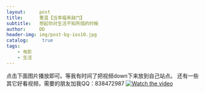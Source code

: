 ```yaml
---
layout:     post
title:      重温【当幸福来敲门】
subtitle:   想起你对生活不知所措的时候
author:     DD
header-img: img/post-bg-ios10.jpg
catalog: 	 true
tags:
    - 电影
    - 生活
---
```


点击下面图片播放即可。等我有时间了把视频down下来放到自己站点。 还有一些其它好看视频，需要的朋友加我QQ：838472987
[![Watch the video](https://yabaowang.github.io/img/post_dianying_xingfu.png)](https://v.youku.com/v_show/id_XNDM4NTc3OTM2.html?spm=a2h0k.11417342.soresults.dplaybutton)

